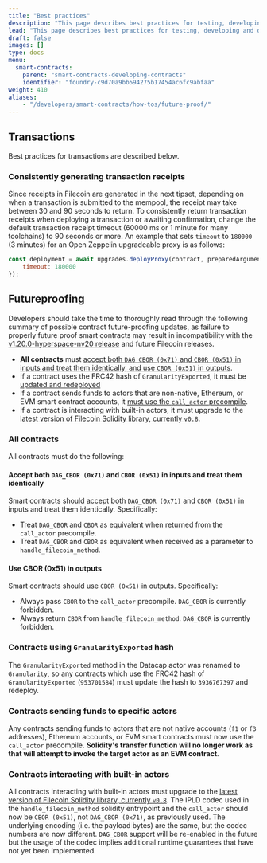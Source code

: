 ```yaml
---
title: "Best practices"
description: "This page describes best practices for testing, developing and deploying smart contracts on the Filecoin network."
lead: "This page describes best practices for testing, developing and deploying smart contracts on the Filecoin network."
draft: false
images: []
type: docs
menu:
  smart-contracts:
    parent: "smart-contracts-developing-contracts"
    identifier: "foundry-c9d70a9bb594275b17454ac6fc9abfaa"
weight: 410
aliases:
    - "/developers/smart-contracts/how-tos/future-proof/"
---
```


## Transactions

Best practices for transactions are described below.

### Consistently generating transaction receipts

Since receipts in Filecoin are generated in the next tipset, depending on when a transaction is submitted to the mempool, the receipt may take between 30 and 90 seconds to return. To consistently return transaction receipts when deploying a transaction or awaiting confirmation, change the default transaction receipt timeout (60000 ms or 1 minute for many toolchains) to 90 seconds or more. An example that sets `timeout` to `180000` (3 minutes) for an Open Zeppelin upgradeable proxy is as follows:

```js
const deployment = await upgrades.deployProxy(contract, preparedArguments, {
    timeout: 180000
});
```

## Futureproofing

Developers should take the time to thoroughly read through the following summary of possible contract future-proofing updates, as failure to properly future proof smart contracts may result in incompatibility with the [v1.20.0-hyperspace-nv20 release](https://github.com/filecoin-project/testnet-hyperspace/issues/9) and future Filecoin releases.

- **All contracts** must [accept both `DAG_CBOR (0x71)` and `CBOR (0x51)` in inputs and treat them identically, and use `CBOR (0x51)` in outputs](#all-contracts).
- If a contract uses the FRC42 hash of `GranularityExported`, it must be [updated and redeployed](#contracts-using-granularityexported-hash)
- If a contract sends funds to actors that are non-native, Ethereum, or EVM smart contract accounts, it [must use the `call_actor` precompile](#contracts-sending-funds-to-specific-actors).
- If a contract is interacting with built-in actors, it must upgrade to the [latest version of Filecoin Solidity library, currently `v0.8`](#contracts-interacting-with-built-in-actors).

### All contracts 

All contracts must do the following:

#### Accept both `DAG_CBOR (0x71)` and `CBOR (0x51)` in inputs and treat them identically

Smart contracts should accept both `DAG_CBOR (0x71)` and `CBOR (0x51)` in inputs and treat them identically. Specifically:
- Treat `DAG_CBOR` and `CBOR` as equivalent when returned from the `call_actor` precompile.
- Treat `DAG_CBOR` and `CBOR` as equivalent when received as a parameter to `handle_filecoin_method`.

#### Use CBOR (0x51) in outputs

Smart contracts should use `CBOR (0x51)` in outputs. Specifically:
- Always pass `CBOR` to the `call_actor` precompile. `DAG_CBOR` is currently forbidden.
- Always return `CBOR` from `handle_filecoin_method`. `DAG_CBOR` is currently forbidden.

### Contracts using `GranularityExported` hash

The `GranularityExported` method in the Datacap actor was renamed to `Granularity`, so any contracts which use the FRC42 hash of `GranularityExported` (`953701584`) must update the hash to `3936767397` and redeploy.

### Contracts sending funds to specific actors

Any contracts sending funds to actors that are not native accounts (`f1` or `f3` addresses), Ethereum accounts, or EVM smart contracts must now use the `call_actor` precompile. **Solidity's transfer function will no longer work as that will attempt to invoke the target actor as an EVM contract**.

### Contracts interacting with built-in actors

All contracts interacting with built-in actors must upgrade to the [latest version of Filecoin Solidity library, currently `v0.8`](https://github.com/Zondax/filecoin-solidity/tree/master/contracts/v0.8). The IPLD codec used in the `handle_filecoin_method` solidity entrypoint and the `call_actor` should now be `CBOR (0x51)`, not `DAG_CBOR (0x71)`, as previously used. The underlying encoding (i.e. the payload bytes) are the same, but the codec numbers are now different. `DAG_CBOR` support will be re-enabled in the future but the usage of the codec implies additional runtime guarantees that have not yet been implemented.
